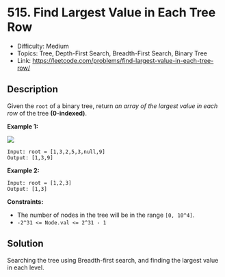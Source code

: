 # 515. Find Largest Value in Each Tree Row

- Difficulty: Medium
- Topics: Tree, Depth-First Search, Breadth-First Search, Binary Tree
- Link: https://leetcode.com/problems/find-largest-value-in-each-tree-row/

## Description

Given the `root` of a binary tree, return _an array of the largest value in each row_ of the tree **(0-indexed)**.

**Example 1:**

![](https://assets.leetcode.com/uploads/2020/08/21/largest_e1.jpg)

```
Input: root = [1,3,2,5,3,null,9]
Output: [1,3,9]
```

**Example 2:**

```
Input: root = [1,2,3]
Output: [1,3]
```

**Constraints:**

- The number of nodes in the tree will be in the range `[0, 10^4]`.
- `-2^31 <= Node.val <= 2^31 - 1`

## Solution

Searching the tree using Breadth-first search, and finding the largest value in each level.
